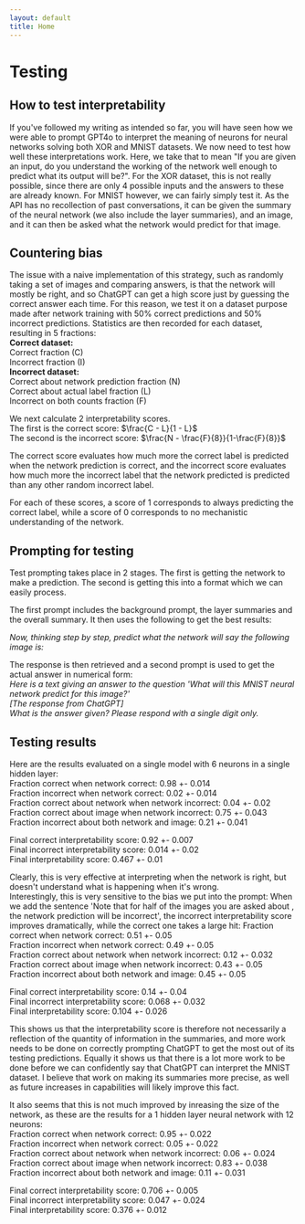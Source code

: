 ```yaml
---
layout: default
title: Home
---
```


# Testing
## How to test interpretability
If you've followed my writing as intended so far, you will have seen how we were able to prompt GPT4o to interpret the meaning of neurons for neural networks solving both XOR and MNIST datasets. We now need to test how well these interpretations work. Here, we take that to mean "If you are given an input, do you understand the working of the network well enough to predict what its output will be?". For the XOR dataset, this is not really possible, since there are only 4 possible inputs and the answers to these are already known. For MNIST however, we can fairly simply test it. As the API has no recollection of past conversations, it can be given the summary of the neural network (we also include the layer summaries), and an image, and it can then be asked what the network would predict for that image.

## Countering bias
The issue with a naive implementation of this strategy, such as randomly taking a set of images and comparing answers, is that the network will mostly be right, and so ChatGPT can get a high score just by guessing the correct answer each time. For this reason, we test it on a dataset purpose made after network training with 50% correct predictions and 50% incorrect predictions. Statistics are then recorded for each dataset, resulting in 5 fractions:  
**Correct dataset:**  
Correct fraction (C)   
Incorrect fraction (I)  
**Incorrect dataset:**  
Correct about network prediction fraction (N)  
Correct about actual label fraction (L)  
Incorrect on both counts fraction (F)  

We next calculate 2 interpretability scores.  
The first is the correct score: $\frac{C - L}{1 - L}$  
The second is the incorrect score: $\frac{N - \frac{F}{8}}{1-\frac{F}{8}}$  

The correct score evaluates how much more the correct label is predicted when the network prediction is correct, and the incorrect score evaluates how much more the incorrect label that the network predicted is predicted than any other random incorrect label.

For each of these scores, a score of 1 corresponds to always predicting the correct label, while a score of 0 corresponds to no mechanistic understanding of the network.

## Prompting for testing
Test prompting takes place in 2 stages. The first is getting the network to make a prediction. The second is getting this into a format which we can easily process.  

The first prompt includes the background prompt, the layer summaries and the overall summary.
It then uses the following to get the best results:

*Now, thinking step by step, predict what the network will say the following image is:* 

The response is then retrieved and a second prompt is used to get the actual answer in numerical form:  
*Here is a text giving an answer to the question 'What will this MNIST neural network predict for this image?'*  
*[The response from ChatGPT]*  
*What is the answer given? Please respond with a single digit only.*  

## Testing results
Here are the results evaluated on a single model with 6 neurons in a single hidden layer:  
Fraction correct when network correct: 0.98 +- 0.014  
Fraction incorrect when network correct: 0.02 +- 0.014  
Fraction correct about network when network incorrect: 0.04 +- 0.02  
Fraction correct about image when network incorrect: 0.75 +- 0.043  
Fraction incorrect about both network and image: 0.21 +- 0.041  

Final correct interpretability score: 0.92 +- 0.007  
Final incorrect interpretability score: 0.014 +- 0.02  
Final interpretability score: 0.467 +- 0.01  

Clearly, this is very effective at interpreting when the network is right, but doesn't understand what is happening when it's wrong.  
Interestingly, this is very sensitive to the bias we put into the prompt: When we add the sentence 'Note that for half of the images you are asked about , the network prediction will be incorrect', the incorrect interpretability score improves dramatically, while the correct one takes a large hit:
Fraction correct when network correct: 0.51 +- 0.05  
Fraction incorrect when network correct: 0.49 +- 0.05  
Fraction correct about network when network incorrect: 0.12 +- 0.032  
Fraction correct about image when network incorrect: 0.43 +- 0.05  
Fraction incorrect about both network and image: 0.45 +- 0.05  

Final correct interpretability score: 0.14 +- 0.04  
Final incorrect interpretability score: 0.068 +- 0.032  
Final interpretability score: 0.104 +- 0.026  

This shows us that the interpretability score is therefore not necessarily a reflection of the quantity of information in the summaries, and more work needs to be done on correctly prompting ChatGPT to get the most out of its testing predictions. Equally it shows us that there is a lot more work to be done before we can confidently say that ChatGPT can interpret the MNIST dataset. I believe that work on making its summaries more precise, as well as future increases in capabilities will likely improve this fact.

It also seems that this is not much improved by inreasing the size of the network, as these are the results for a 1 hidden layer neural network with 12 neurons:  
Fraction correct when network correct: 0.95 +- 0.022  
Fraction incorrect when network correct: 0.05 +- 0.022  
Fraction correct about network when network incorrect: 0.06 +- 0.024  
Fraction correct about image when network incorrect: 0.83 +- 0.038  
Fraction incorrect about both network and image: 0.11 +- 0.031  

Final correct interpretability score: 0.706 +- 0.005  
Final incorrect interpretability score: 0.047 +- 0.024  
Final interpretability score: 0.376 +- 0.012  
